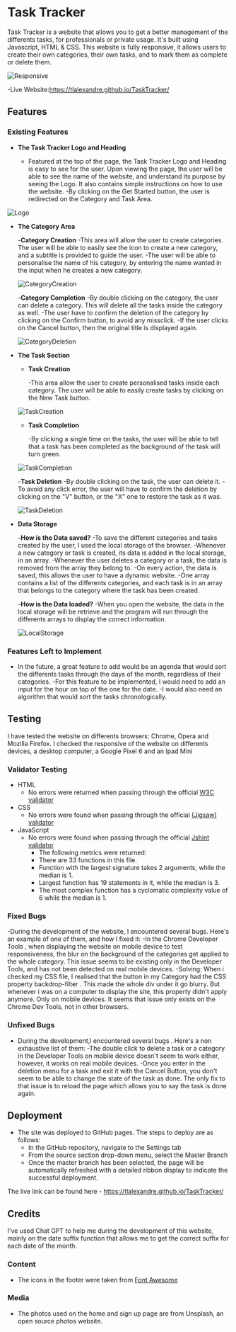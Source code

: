 # Task Tracker

Task Tracker is a website that allows you to get a better management of the differents tasks, for professionals or private usage. It's built using Javascript, HTML & CSS. This website is fully responsive, it allows users to create their own categories, their own tasks, and to mark them as complete or delete them.

![Responsive](./readme/TaskTrackerResponsive.png)

-Live Website:https://tlalexandre.github.io/TaskTracker/

## Features 

### Existing Features

- __The Task Tracker Logo and Heading__
  
    - Featured at the top of the page, the Task Tracker Logo and Heading is easy to see for the user. Upon viewing the page, the user will be able to see the name of the website, and understand its purpose by seeing the Logo. It also contains simple instructions on how to use the website. 
    -By clicking on the Get Started button, the user is redirected on the Category and Task Area. 

![Logo](./readme/TaskTrackerHeading.png)

- __The Category Area__
  
    -__Category Creation__
        -This area will allow the user to create categories. The user will be able to easily see the icon to create a new category, and a subtitle is provided to guide the user.
        -The user will be able to personalise the name of his category, by entering the name wanted in the input when he creates a new category.

    ![CategoryCreation](./readme/CategoryCreation.png)

    -__Category Completion__
        -By double clicking on the category, the user can delete a category. This will delete all the tasks inside the category as well. 
        -The user have to confirm the deletion of the category by clicking on the Confirm button, to avoid any missclick.
        -If the user clicks on the Cancel button, then the original title is displayed again. 

    ![CategoryDeletion](./readme/CategoryDeletion.png)


- __The Task Section__
  
    - __Task Creation__

        -This area allow the user to create personalised tasks inside each category. The user will be able to easily create tasks by clicking on the New Task button.

    ![TaskCreation](./readme/TaskCreation.png)

    - __Task Completion__

        -By clicking a single time on the tasks, the user will be able to tell that a task has been completed as the background of the task will turn green. 

    ![TaskCompletion](./readme/TaskCompletion.png)

    -__Task Deletion__
        -By double clicking on the task, the user can delete it. 
        -To avoid any click error, the user will have to confirm the deletion by clicking on the "V" button, or the "X" one to restore the task as it was. 

    ![TaskDeletion](./readme/TaskDeletion.png)



- __Data Storage__

    -__How is the Data saved?__
        -To save the different categories and tasks created by the user, I used the local storage of the browser.
        -Whenever a new category or task is created, its data is added in the local storage, in an array. 
        -Whenever the user deletes a category or a task, the data is removed from the array they belong to.
        -On every action, the data is saved, this allows the user to have a dynamic website.
        -One array contains a list of the differents categories, and each task is in an array that belongs to the category where the task has been created.
        
    -__How is the Data loaded?__
        -When you open the website, the data in the local storage will be retrieve and the program will run through the differents arrays to display the correct information. 

    ![LocalStorage](./readme/LocalStorage.png)

### Features Left to Implement

- In the future, a great feature to add would be an agenda that would sort the differents tasks through the days of the month, regardless of their categories.
    -For this feature to be implemented, I would need to add an input for the hour on top of the one for the date. 
    -I would also need an algorithm that would sort the tasks chronologically. 

## Testing 

I have tested the website on differents browsers: Chrome, Opera and Mozilla Firefox.
I checked the responsive of the website on differents devices, a desktop computer, a Google Pixel 6 and an Ipad Mini

### Validator Testing 

- HTML
    - No errors were returned when passing through the official [W3C validator](https://validator.w3.org/nu/?doc=https%3A%2F%2Ftlalexandre.github.io%2FTaskTracker%2F)
- CSS
    - No errors were found when passing through the official [(Jigsaw) validator](http://jigsaw.w3.org/css-validator/validator?lang=en&profile=css3svg&uri=https%3A%2F%2Ftlalexandre.github.io%2FTaskTracker%2F&usermedium=all&vextwarning=&warning=1)
- JavaScript
    - No errors were found when passing through the official [Jshint validator](https://jshint.com/)
      - The following metrics were returned: 
      - There are 33 functions in this file.
      - Function with the largest signature takes 2 arguments, while the median is 1.
      - Largest function has 19 statements in it, while the median is 3.
      - The most complex function has a cyclomatic complexity value of 6 while the median is 1.

### Fixed Bugs

-During the development of the website, I encountered several bugs. Here's an example of one of them, and how I fixed it:
    -In the Chrome Developer Tools , when displaying the website on mobile device to test responsiveness, the blur on the background of the categories get applied to the whole category. This issue seems to be existing only in the Developer Tools, and has not been detected on real mobile devices.
        -Solving:
            When i checked my CSS file, I realised that the button in my Category had the CSS property backdrop-filter . This made the whole div under it go blurry. But whenever i was on a computer to display the site, this property didn't apply anymore. Only on mobile devices. It seems that issue only exists on the Chrome Dev Tools, not in other browsers.
### Unfixed Bugs

- During the development,I encountered several bugs . Here's a non exhaustive list of them:
    -The double click to delete a task or a category in the Developer Tools on mobile device doesn't seem to work either, however, it works on real mobile devices.
    -Once you enter in the deletion menu for a task and exit it with the Cancel Button, you don't seem to be able to change the state of the task as done. The only fix to that issue is to reload the page which allows you to say the task is done again. 

## Deployment

- The site was deployed to GitHub pages. The steps to deploy are as follows: 
  - In the GitHub repository, navigate to the Settings tab 
  - From the source section drop-down menu, select the Master Branch
  - Once the master branch has been selected, the page will be automatically refreshed with a detailed ribbon display to indicate the successful deployment. 

The live link can be found here - https://tlalexandre.github.io/TaskTracker/


## Credits 

I've used Chat GPT to help me during the development of this website, mainly on the date suffix function that allows me to get the correct suffix for each date of the month. 

### Content 

- The icons in the footer were taken from [Font Awesome](https://fontawesome.com/)

### Media

- The photos used on the home and sign up page are from Unsplash, an open source photos website. 

